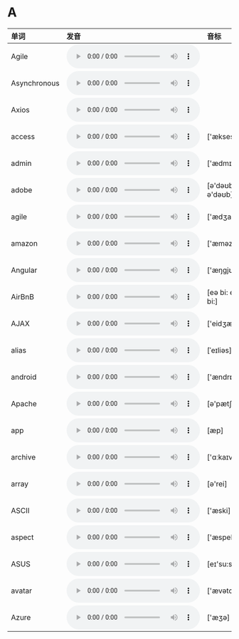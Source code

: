 
# A

| 单词  | 发音 | 音标 |
| :-- | :-- | :-- |
| Agile | <audio :src="$withBase('/audio/Agile.mp3')" controls="controls" controlslist="nodownload"></audio> |  |
| Asynchronous | <audio :src="$withBase('/audio/Asynchronous.mp3')" controls="controls" controlslist="nodownload"></audio> |  |
| Axios | <audio :src="$withBase('/audio/Axios.mp3')" controls="controls" controlslist="nodownload"></audio> |  |
| access | <audio :src="$withBase('/audio/access.mp3')" controls="controls" controlslist="nodownload"></audio> | ['ækses] |
| admin | <audio :src="$withBase('/audio/admin.mp3')" controls="controls" controlslist="nodownload"></audio> | ['ædmɪn] |
| adobe | <audio :src="$withBase('/audio/adobe.mp3')" controls="controls" controlslist="nodownload"></audio> | [ə'dəʊbɪ; ə'dəʊb] |
| agile | <audio :src="$withBase('/audio/agile.mp3')" controls="controls" controlslist="nodownload"></audio> | ['ædʒaɪl] |
| amazon | <audio :src="$withBase('/audio/amazon.mp3')" controls="controls" controlslist="nodownload"></audio> | ['æməzən] |
| Angular | <audio :src="$withBase('/audio/Angular.mp3')" controls="controls" controlslist="nodownload"></audio> | ['æŋgjʊlə] |
| AirBnB | <audio :src="$withBase('/audio/AirBnB.mp3')" controls="controls" controlslist="nodownload"></audio> | [eə bi: en bi:] |
| AJAX | <audio :src="$withBase('/audio/AJAX.mp3')" controls="controls" controlslist="nodownload"></audio> | ['eidʒæks] |
| alias | <audio :src="$withBase('/audio/alias.mp3')" controls="controls" controlslist="nodownload"></audio> | [ˈeɪliəs] |
| android | <audio :src="$withBase('/audio/android.mp3')" controls="controls" controlslist="nodownload"></audio> | ['ændrɒid] |
| Apache | <audio :src="$withBase('/audio/Apache.mp3')" controls="controls" controlslist="nodownload"></audio> | [ə'pætʃɪ] |
| app | <audio :src="$withBase('/audio/app.mp3')" controls="controls" controlslist="nodownload"></audio> | [æp] |
| archive | <audio :src="$withBase('/audio/archive.mp3')" controls="controls" controlslist="nodownload"></audio> | ['ɑːkaɪv] |
| array | <audio :src="$withBase('/audio/array.mp3')" controls="controls" controlslist="nodownload"></audio> | [ə'rei] |
| ASCII | <audio :src="$withBase('/audio/ASCII.mp3')" controls="controls" controlslist="nodownload"></audio> | ['æski] |
| aspect | <audio :src="$withBase('/audio/aspect.mp3')" controls="controls" controlslist="nodownload"></audio> | ['æspekt] |
| ASUS | <audio :src="$withBase('/audio/ASUS.mp3')" controls="controls" controlslist="nodownload"></audio> | [eɪ'su:s] |
| avatar | <audio :src="$withBase('/audio/avatar.mp3')" controls="controls" controlslist="nodownload"></audio> | ['ævətɑː] |
| Azure | <audio :src="$withBase('/audio/Azure.mp3')" controls="controls" controlslist="nodownload"></audio> | ['æʒə] |
